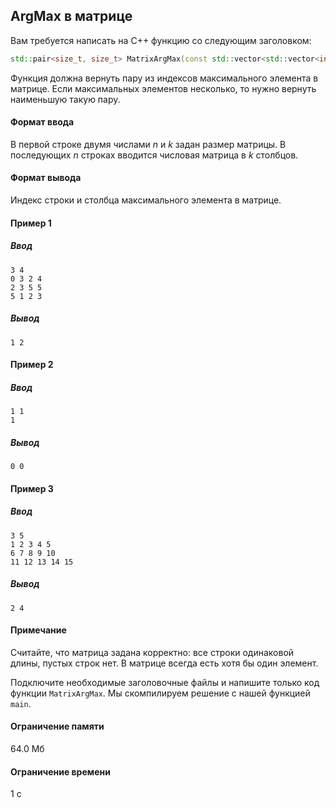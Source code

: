 ## ArgMax в матрице ##
Вам требуется написать на C++ функцию со следующим заголовком:
```cpp
std::pair<size_t, size_t> MatrixArgMax(const std::vector<std::vector<int>>& matrix);
```
Функция должна вернуть пару из индексов максимального элемента в матрице. Если максимальных элементов несколько, то нужно вернуть наименьшую такую пару.
#### Формат ввода ####
В первой строке двумя числами $n$ и $k$ задан размер матрицы. В последующих $n$ строках вводится числовая матрица в $k$ столбцов.
#### Формат вывода ####
Индекс строки и столбца максимального элемента в матрице.
#### Пример 1 ####
##### Ввод #####

    3 4
    0 3 2 4
    2 3 5 5
    5 1 2 3

##### Вывод #####

    1 2

#### Пример 2 ####
##### Ввод #####

    1 1
    1

##### Вывод #####

    0 0

#### Пример 3 ####
##### Ввод #####

    3 5
    1 2 3 4 5
    6 7 8 9 10
    11 12 13 14 15

##### Вывод #####

    2 4

#### Примечание ####
Считайте, что матрица задана корректно: все строки одинаковой длины, пустых строк нет. В матрице всегда есть хотя бы один элемент.

Подключите необходимые заголовочные файлы и напишите только код функции `MatrixArgMax`. Мы скомпилируем решение с нашей функцией `main`.
#### Ограничение памяти ####
64.0 Мб
#### Ограничение времени ####
1 с
